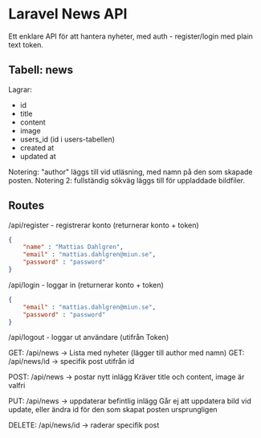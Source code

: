 # Laravel News API
Ett enklare API för att hantera nyheter, med auth - register/login med plain text token.

## Tabell: news
Lagrar:
* id
* title
* content
* image 
* users_id (id i users-tabellen)
* created at
* updated at

Notering: "author" läggs till vid utläsning, med namn på den som skapade posten.
Notering 2: fullständig sökväg läggs till för uppladdade bildfiler.

## Routes
/api/register - registrerar konto (returnerar konto + token)
```json
{
    "name" : "Mattias Dahlgren",
    "email" : "mattias.dahlgren@miun.se",
    "password" : "password"
}
```

/api/login - loggar in (returnerar konto + token)
```json
{
    "email" : "mattias.dahlgren@miun.se",
    "password" : "password"
}
```

/api/logout - loggar ut användare (utifrån Token)


GET: /api/news -> Lista med nyheter (lägger till author med namn) 
GET: /api/news/id -> specifik post utifrån id

POST: /api/news -> postar nytt inlägg
Kräver title och content, image är valfri

PUT: /api/news -> uppdaterar befintlig inlägg 
Går ej att uppdatera bild vid update, eller ändra id för den som skapat posten ursprungligen

DELETE: /api/news/id -> raderar specifik post
